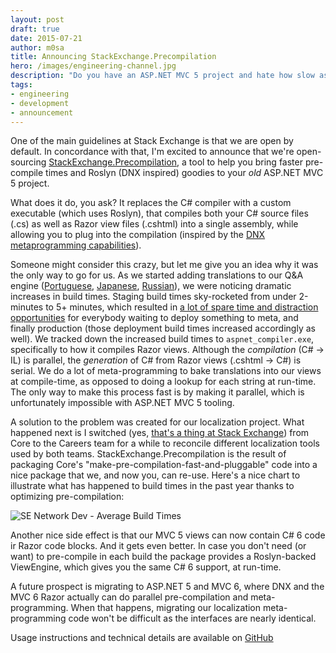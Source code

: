 ```yaml
---
layout: post
draft: true
date: 2015-07-21
author: m0sa
title: Announcing StackExchange.Precompilation
hero: /images/engineering-channel.jpg
description: "Do you have an ASP.NET MVC 5 project and hate how slow aspnet_compiler.exe is? Do you feel you're missing out on all the meta-programming goodies DNX brings to the table? We have a solution for you. Enter StackExchange.Precompilation."
tags:
- engineering
- development
- announcement
---
```


One of the main guidelines at Stack Exchange is that we are open by default. In concordance with that, I'm excited to announce that we're open-sourcing [StackExchange.Precompilation](https://github.com/stackexchange/stackexchange.precompilation), a tool to help you bring faster pre-compile times and Roslyn (DNX inspired) goodies to your _old_ ASP.NET MVC 5 project.

What does it do, you ask? It replaces the C# compiler with a custom executable (which uses Roslyn), that compiles both your C# source files (.cs) as well as Razor view files (.cshtml) into a single assembly, while allowing you to plug into the compilation (inspired by the [DNX metaprogramming capabilities](https://github.com/aspnet/dnx/tree/36369137b00f8c77a67db7afb4338082c6323896/samples/HelloWorld/compiler/preprocess)).

Someone might consider this crazy, but let me give you an idea why it was the only way to go for us. As we started adding translations to our Q&A engine ([Portuguese](http://blog.stackexchange.com/2014/01/ola-mundo-announcing-stack-overflow-in-portuguese/), [Japanese](http://blog.stackexchange.com/2014/12/stack-overflow-in-japanese/), [Russian](http://blog.stackexchange.com/2015/06/welcome-nicolas-chabanovsky-and-stack-overflow-in-russian/)), we were noticing dramatic increases in build times. Staging build times sky-rocketed from under 2-minutes to 5+ minutes, which resulted in [a lot of spare time and distraction opportunities](https://xkcd.com/303/) for everybody waiting to deploy something to meta, and finally production (those deployment build times increased accordingly as well). We tracked down the increased build times to `aspnet_compiler.exe`, specifically to how it compiles Razor views. Although the _compilation_ (C# -> IL) is parallel, the _generation_ of C# from Razor views (.cshtml -> C#) is serial. We do a lot of meta-programming to bake translations into our views at compile-time, as opposed to doing a lookup for each string at run-time. The only way to make this process fast is by making it parallel, which is unfortunately impossible with ASP.NET MVC 5 tooling.

A solution to the problem was created for our localization project. What happened next is I switched (yes, [that's a thing at Stack Exchange](http://blog.stackexchange.com/2015/07/going-from-mobile-back-to-the-web/)) from Core to the Careers team for a while to reconcile different localization tools used by both teams. StackExchange.Precompilation is the result of packaging Core's "make-pre-compilation-fast-and-pluggable" code into a nice package that we, and now you, can re-use. Here's a nice chart to illustrate what has happened to  build times in the past year thanks to optimizing pre-compilation:

![SE Network Dev - Average Build Times](http://i.stack.imgur.com/z6Yzx.png)

Another nice side effect is that our MVC 5 views can now contain C# 6 code ir Razor code blocks. And it gets even better. In case you don't need (or want) to pre-compile in each build the package provides a Roslyn-backed ViewEngine, which gives you the same C# 6 support, at run-time.

A future prospect is migrating to ASP.NET 5 and MVC 6, where DNX and the MVC 6 Razor actually can do parallel pre-compilation and meta-programming. When that happens, migrating our localization meta-programming code won't be difficult as the interfaces are nearly identical.

Usage instructions and technical details are available on [GitHub](https://github.com/stackexchange/stackexchange.precompilation)
